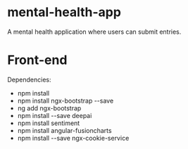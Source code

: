 # mental-health-app
A mental health application where users can submit entries.

# Front-end
Dependencies:
* npm install
* npm install ngx-bootstrap --save
* ng add ngx-bootstrap
* npm install --save deepai
* npm install sentiment
* npm install angular-fusioncharts
* npm install --save ngx-cookie-service
